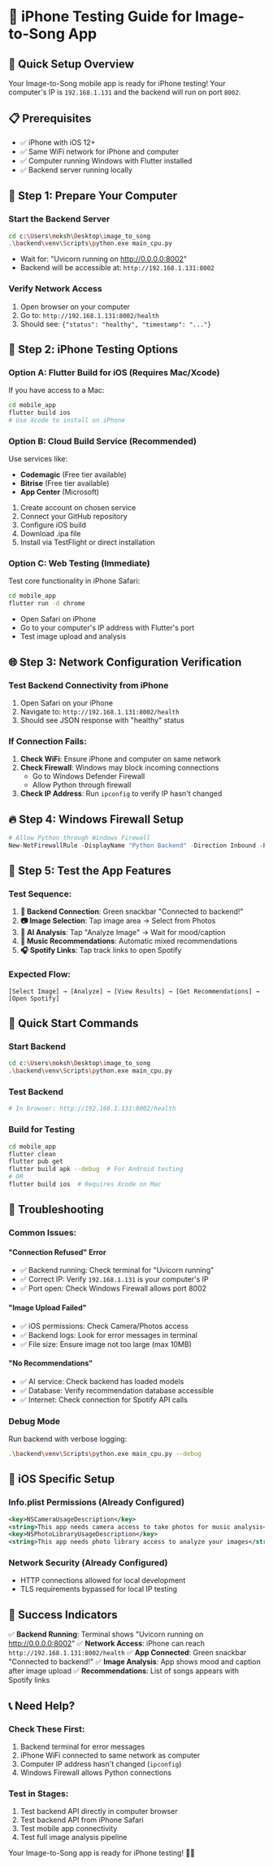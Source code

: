 # 📱 iPhone Testing Guide for Image-to-Song App

## 🎯 **Quick Setup Overview**
Your Image-to-Song mobile app is ready for iPhone testing! Your computer's IP is `192.168.1.131` and the backend will run on port `8002`.

## 📋 **Prerequisites**
- ✅ iPhone with iOS 12+ 
- ✅ Same WiFi network for iPhone and computer
- ✅ Computer running Windows with Flutter installed
- ✅ Backend server running locally

## 🔧 **Step 1: Prepare Your Computer**

### Start the Backend Server
```bash
cd c:\Users\moksh\Desktop\image_to_song
.\backend\venv\Scripts\python.exe main_cpu.py
```
- Wait for: "Uvicorn running on http://0.0.0.0:8002"
- Backend will be accessible at: `http://192.168.1.131:8002`

### Verify Network Access
1. Open browser on your computer
2. Go to: `http://192.168.1.131:8002/health`
3. Should see: `{"status": "healthy", "timestamp": "..."}`

## 📱 **Step 2: iPhone Testing Options**

### Option A: Flutter Build for iOS (Requires Mac/Xcode)
If you have access to a Mac:
```bash
cd mobile_app
flutter build ios
# Use Xcode to install on iPhone
```

### Option B: Cloud Build Service (Recommended)
Use services like:
- **Codemagic** (Free tier available)
- **Bitrise** (Free tier available) 
- **App Center** (Microsoft)

1. Create account on chosen service
2. Connect your GitHub repository
3. Configure iOS build
4. Download .ipa file
5. Install via TestFlight or direct installation

### Option C: Web Testing (Immediate)
Test core functionality in iPhone Safari:
```bash
cd mobile_app
flutter run -d chrome
```
- Open Safari on iPhone
- Go to your computer's IP address with Flutter's port
- Test image upload and analysis

## 🌐 **Step 3: Network Configuration Verification**

### Test Backend Connectivity from iPhone
1. Open Safari on your iPhone
2. Navigate to: `http://192.168.1.131:8002/health`
3. Should see JSON response with "healthy" status

### If Connection Fails:
1. **Check WiFi**: Ensure iPhone and computer on same network
2. **Check Firewall**: Windows may block incoming connections
   - Go to Windows Defender Firewall
   - Allow Python through firewall
3. **Check IP Address**: Run `ipconfig` to verify IP hasn't changed

## 🔥 **Step 4: Windows Firewall Setup**
```powershell
# Allow Python through Windows Firewall
New-NetFirewallRule -DisplayName "Python Backend" -Direction Inbound -Program "C:\Users\moksh\Desktop\image_to_song\backend\venv\Scripts\python.exe" -Action Allow
```

## 🧪 **Step 5: Test the App Features**

### Test Sequence:
1. **🔌 Backend Connection**: Green snackbar "Connected to backend!"
2. **📷 Image Selection**: Tap image area → Select from Photos
3. **🤖 AI Analysis**: Tap "Analyze Image" → Wait for mood/caption
4. **🎵 Music Recommendations**: Automatic mixed recommendations
5. **🎧 Spotify Links**: Tap track links to open Spotify

### Expected Flow:
```
[Select Image] → [Analyze] → [View Results] → [Get Recommendations] → [Open Spotify]
```

## 🚀 **Quick Start Commands**

### Start Backend
```bash
cd c:\Users\moksh\Desktop\image_to_song
.\backend\venv\Scripts\python.exe main_cpu.py
```

### Test Backend
```bash
# In browser: http://192.168.1.131:8002/health
```

### Build for Testing
```bash
cd mobile_app
flutter clean
flutter pub get
flutter build apk --debug  # For Android testing
# OR
flutter build ios  # Requires Xcode on Mac
```

## 🔧 **Troubleshooting**

### Common Issues:

#### "Connection Refused" Error
- ✅ Backend running: Check terminal for "Uvicorn running"
- ✅ Correct IP: Verify `192.168.1.131` is your computer's IP
- ✅ Port open: Check Windows Firewall allows port 8002

#### "Image Upload Failed"
- ✅ iOS permissions: Check Camera/Photos access
- ✅ Backend logs: Look for error messages in terminal
- ✅ File size: Ensure image not too large (max 10MB)

#### "No Recommendations"
- ✅ AI service: Check backend has loaded models
- ✅ Database: Verify recommendation database accessible
- ✅ Internet: Check connection for Spotify API calls

### Debug Mode
Run backend with verbose logging:
```bash
.\backend\venv\Scripts\python.exe main_cpu.py --debug
```

## 📱 **iOS Specific Setup**

### Info.plist Permissions (Already Configured)
```xml
<key>NSCameraUsageDescription</key>
<string>This app needs camera access to take photos for music analysis</string>
<key>NSPhotoLibraryUsageDescription</key>
<string>This app needs photo library access to analyze your images</string>
```

### Network Security (Already Configured)
- HTTP connections allowed for local development
- TLS requirements bypassed for local IP testing

## 🎉 **Success Indicators**

✅ **Backend Running**: Terminal shows "Uvicorn running on http://0.0.0.0:8002"
✅ **Network Access**: iPhone can reach `http://192.168.1.131:8002/health`
✅ **App Connected**: Green snackbar "Connected to backend!"
✅ **Image Analysis**: App shows mood and caption after image upload
✅ **Recommendations**: List of songs appears with Spotify links

## 📞 **Need Help?**

### Check These First:
1. Backend terminal for error messages
2. iPhone WiFi connected to same network as computer
3. Computer IP address hasn't changed (`ipconfig`)
4. Windows Firewall allows Python connections

### Test in Stages:
1. Test backend API directly in computer browser
2. Test backend API from iPhone Safari
3. Test mobile app connectivity
4. Test full image analysis pipeline

Your Image-to-Song app is ready for iPhone testing! 🎵📱
